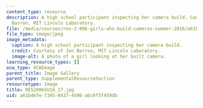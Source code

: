 ```yaml
---
content_type: resource
description: A high school participant inspecting her camera build. Courtesy of Jon
  Barron, MIT Lincoln Laboratory.
file: /media/courses/res-2-006-girls-who-build-cameras-summer-2016/a61b46fe739504374506abc6f5f459db_RES2006SU16_17.jpg
file_type: image/jpeg
image_metadata:
  caption: A high school participant inspecting her camera build.
  credit: Courtesy of Jon Barron, MIT Lincoln Laboratory.
  image-alt: A photo of a girl looking at her built camera.
learning_resource_types: []
ocw_type: OCWImage
parent_title: Image Gallery
parent_type: SupplementalResourceSection
resourcetype: Image
title: RES2006SU16_17.jpg
uid: a61b46fe-7395-0437-4506-abc6f5f459db
---
```

